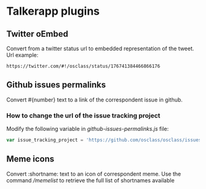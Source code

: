 # Talkerapp plugins

## Twitter oEmbed

Convert from a twitter status url to embedded representation of the tweet. Url example:

```
https://twitter.com/#!/osclass/status/176741384466866176
```

## Github issues permalinks

Convert #{number} text to a link of the correspondent issue in github. 

### How to change the url of the issue tracking project

Modify the following variable in *github-issues-permalinks.js* file:

```js
var issue_tracking_project = 'https://github.com/osclass/osclass/issues/' ;
```


## Meme icons

Convert :shortname: text to an icon of correspondent meme.
Use the command */memelist* to retrieve the full list of shortnames available

